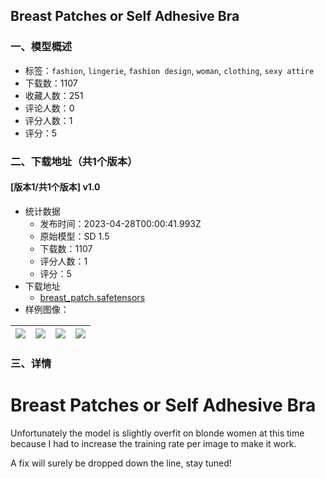## Breast Patches or Self Adhesive Bra
### 一、模型概述

- 标签：`fashion`, `lingerie`, `fashion design`, `woman`, `clothing`, `sexy attire`
- 下载数：1107
- 收藏人数：251
- 评论人数：0
- 评分人数：1
- 评分：5

### 二、下载地址（共1个版本）

#### [版本1/共1个版本] v1.0

- 统计数据
  - 发布时间：2023-04-28T00:00:41.993Z
  - 原始模型：SD 1.5
  - 下载数：1107
  - 评分人数：1
  - 评分：5
- 下载地址
  - [breast_patch.safetensors](https://civitai.com/api/download/models/56971)
- 样例图像：

| <img src="https://image.civitai.com/xG1nkqKTMzGDvpLrqFT7WA/8fc0f643-2c07-46c4-cd09-ce9755dc0600/width=450/618164.jpeg" /> | <img src="https://image.civitai.com/xG1nkqKTMzGDvpLrqFT7WA/a7d8da4a-5b87-448a-ef4a-db9241de1d00/width=450/618157.jpeg" /> | <img src="https://image.civitai.com/xG1nkqKTMzGDvpLrqFT7WA/5c2f10c6-1736-46a0-e273-8376abe6d900/width=450/618169.jpeg" /> | <img src="https://image.civitai.com/xG1nkqKTMzGDvpLrqFT7WA/f4fef82e-a2e8-4b7f-dda2-bef8b3bd1700/width=450/618165.jpeg" /> |
| ---- | ---- | ---- | ---- |


### 三、详情
<h1>Breast Patches or Self Adhesive Bra</h1><p>Unfortunately the model is slightly overfit on blonde women at this time because I had to increase the training rate per image to make it work.</p><p>A fix will surely be dropped down the line, stay tuned!</p>